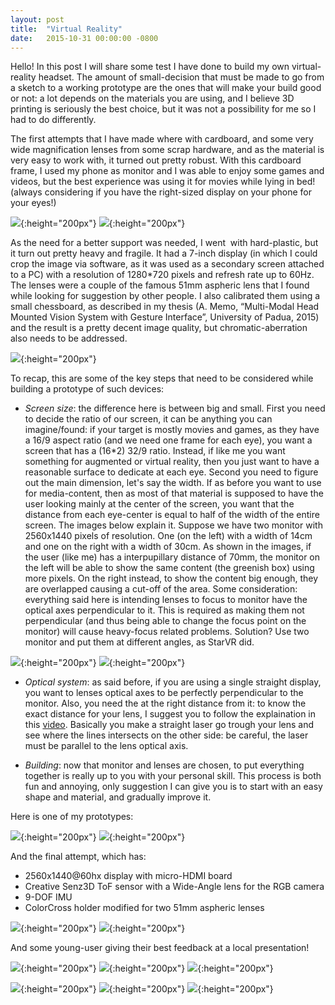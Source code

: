 ```yaml
---
layout: post
title:  "Virtual Reality"
date:   2015-10-31 00:00:00 -0800
---
```


Hello! In this post I will share some test I have done to build my own
virtual-reality headset. The amount of small-decision that must be made
to go from a sketch to a working prototype are the ones that will make
your build good or not: a lot depends on the materials you are using,
and I believe 3D printing is seriously the best choice, but it was not
a possibility for me so I had to do differently.

The first attempts that I have made where with cardboard, and some very
wide magnification lenses from some scrap hardware, and as the material
is very easy to work with, it turned out pretty robust.
With this cardboard frame, I used my phone as monitor and I was able to
enjoy some games and videos, but the best experience was using it for
movies while lying in bed! (always considering if you have the right-sized
display on your phone for your eyes!)

![](/assets/virtualReality-1.jpg){:height="200px"}
![](/assets/virtualReality-2.jpg){:height="200px"}


As the need for a better support was needed, I went  with hard-plastic,
but it turn out pretty heavy and fragile. It had a 7-inch display (in which
I could crop the image via software, as it was used as a secondary screen
attached to a PC) with a resolution of 1280*720 pixels and refresh rate up to
60Hz. The lenses were a couple of the famous 51mm aspheric lens that I found
while looking for suggestion by other people. I also calibrated them using a
small chessboard, as described in my thesis (A. Memo, “Multi-Modal Head Mounted
Vision System with Gesture Interface”, University of Padua, 2015) and the result
is a pretty decent image quality, but chromatic-aberration also needs to be
addressed.

![](/assets/virtualReality-3.png){:height="200px"}


To recap, this are some of the key steps that need to be considered while building
a prototype of such devices:

* *Screen size*: the difference here is between big and small. First you need to
decide the ratio of our screen, it can be anything you can imagine/found: if your
target is mostly movies and games, as they have a 16/9 aspect ratio (and we need
one frame for each eye), you want a screen that has a (16*2) 32/9 ratio. Instead,
if like me you want something for augmented or virtual reality, then you just want
to have a reasonable surface to dedicate at each eye. Second you need to figure out
the main dimension, let's say the width. If as before you want to use for media-content,
then as most of that material is supposed to have the user looking mainly at the center
of the screen, you want that the distance from each eye-center is equal to half of the
width of the entire screen. The images below explain it. Suppose we have two monitor
with 2560x1440 pixels of resolution. One (on the left) with a width of 14cm and one on
the right with a width of 30cm. As shown in the images, if the user (like me) has a
interpupillary distance of 70mm, the monitor on the left will be able to show the same
content (the greenish box) using more pixels. On the right instead, to show the content
big enough, they are overlapped causing a cut-off of the area. Some consideration:
everything said here is intending lenses to focus to monitor have the optical axes
perpendicular to it. This is required as making them not perpendicular (and thus being
able to change the focus point on the monitor) will cause heavy-focus related problems.
Solution? Use two monitor and put them at different angles, as StarVR did.

![](/assets/virtualReality-4.png){:height="200px"}
![](/assets/virtualReality-5.png){:height="200px"}


* *Optical system*: as said before, if you are using a single straight display, you
want to lenses optical axes to be perfectly perpendicular to the monitor. Also, you
need the at the right distance from it: to know the exact distance for your lens, I
suggest you to follow the explaination in this
[video](https://www.youtube.com/watch?v=nEoomKlYN0A). Basically you make a straight
laser go trough your lens and see where the lines intersects on the other side: be
careful, the laser must be parallel to the lens optical axis.

* *Building*: now that monitor and lenses are chosen, to put everything together is
really up to you with your personal skill. This process is both fun and annoying,
only suggestion I can give you is to start with an easy shape and material, and
gradually improve it.


Here is one of my prototypes:

![](/assets/virtualReality-6.png){:height="200px"}
![](/assets/virtualReality-7.jpg){:height="200px"}


And the final attempt, which has:
* 2560x1440@60hx display with micro-HDMI board
* Creative Senz3D ToF sensor with a Wide-Angle lens for the RGB camera
* 9-DOF IMU
* ColorCross holder modified for two 51mm aspheric lenses

![](/assets/virtualReality-8.png){:height="200px"}
![](/assets/virtualReality-9.png){:height="200px"}


And some young-user giving their best feedback at a local presentation!

![](/assets/virtualReality-10.png){:height="200px"}
![](/assets/virtualReality-11.png){:height="200px"}
![](/assets/virtualReality-12.png){:height="200px"}

![](/assets/virtualReality-13.jpg){:height="200px"}
![](/assets/virtualReality-14.jpg){:height="200px"}
![](/assets/virtualReality-15.jpg){:height="200px"}
